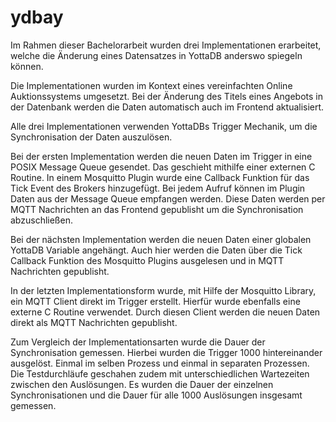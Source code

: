 # ydbay

Im Rahmen dieser Bachelorarbeit wurden drei Implementationen erarbeitet, welche die Änderung eines Datensatzes in YottaDB anderswo spiegeln können.

Die Implementationen wurden im Kontext eines vereinfachten Online Auktionssystems umgesetzt.
Bei der Änderung des Titels eines Angebots in der Datenbank werden die Daten automatisch auch im Frontend aktualisiert.

Alle drei Implementationen verwenden YottaDBs Trigger Mechanik, um die Synchronisation der Daten auszulösen.

Bei der ersten Implementation werden die neuen Daten im Trigger in eine POSIX Message Queue gesendet.
Das geschieht mithilfe einer externen C Routine. 
In einem Mosquitto Plugin wurde eine Callback Funktion für das Tick Event des Brokers hinzugefügt.
Bei jedem Aufruf können im Plugin Daten aus der Message Queue empfangen werden.
Diese Daten werden per MQTT Nachrichten an das Frontend gepublisht um die Synchronisation abzuschließen.

Bei der nächsten Implementation werden die neuen Daten einer globalen YottaDB Variable angehängt. 
Auch hier werden die Daten über die Tick Callback Funktion des Mosquitto Plugins ausgelesen und in MQTT Nachrichten gepublisht.

In der letzten Implementationsform wurde, mit Hilfe der Mosquitto Library, ein MQTT Client direkt im Trigger erstellt.
Hierfür wurde ebenfalls eine externe C Routine verwendet.
Durch diesen Client werden die neuen Daten direkt als MQTT Nachrichten gepublisht.

Zum Vergleich der Implementationsarten wurde die Dauer der Synchronisation gemessen.
Hierbei wurden die Trigger 1000 hintereinander ausgelöst.
Einmal im selben Prozess und einmal in separaten Prozessen.
Die Testdurchläufe geschahen zudem mit unterschiedlichen Wartezeiten zwischen den Auslösungen.
Es wurden die Dauer der einzelnen Synchronisationen und die Dauer für alle 1000 Auslösungen insgesamt gemessen.
